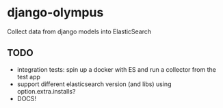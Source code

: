 # django-olympus

Collect data from django models into ElasticSearch

## TODO

- integration tests: spin up a docker with ES and run a collector from the test app
- support different elasticsearch version (and libs) using option.extra.installs?
- DOCS!
